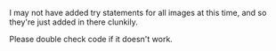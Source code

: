 I may not have added try statements for all images at this time, and so they're just added in there clunkily.

Please double check code if it doesn't work.

